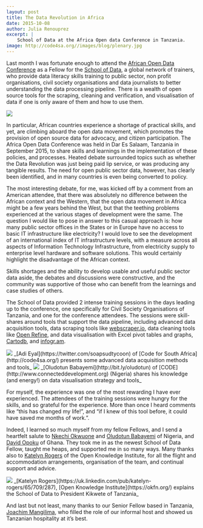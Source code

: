 ```yaml
---
layout: post
title: The Data Revolution in Africa
date: 2015-10-08
author: Julia Renouprez
excerpt: |
    School of Data at the Africa Open data Conference in Tanzania.
image: http://code4sa.org//images/blog/plenary.jpg
---
```


Last month I was fortunate enough to attend the [African Open Data Conference](http://www.africaopendata.net/) as a Fellow for the [School of Data](http://schoolofdata.org/), a global network of trainers, who provide data literacy skills training to public sector, non profit organisations, civil society organisations and data journalists to better understanding the data processing pipeline.  There is a wealth of open source tools for the scraping, cleaning and verification, and visualisation of data if one is only aware of them and how to use them.

<img src="//images/blog/plenary.jpg">

In particular, African countries experience a shortage of practical skills, and yet, are climbing aboard the open data movement, which promotes the provision of open source data for advocacy, and citizen participation.  The Africa Open Data Conference was held in Dar Es Salaam, Tanzania in September 2015, to share skills and learnings in the implementation of these policies, and processes.  Heated debate surrounded topics such as whether the Data Revolution was just being paid lip service, or was producing any tangible results.  The need for open public sector data, however, has clearly been identified, and in many countries is even being converted to policy.

The most interesting debate, for me, was kicked off by a comment from an American attendee, that there was absolutely no difference between the African context and the Western, that the open data movement in Africa might be a few years behind the West, but that the teething problems experienced at the various stages of development were the same.  The question I would like to pose in answer to this casual approach is:  how many public sector offices in the States or in Europe have no access to basic IT infrastructure like electricity?  I would love to see the development of an international index of IT infrastructure levels, with a measure across all aspects of Information Technology Infrastructure, from electricity supply to enterprise level hardware and software solutions.  This would certainly highlight the disadvantage of the African context.

Skills shortages and the ability to develop usable and useful public sector data  aside, the debates and discussions were constructive, and the community was supportive of those who can benefit from the learnings and case studies of others.

The School of Data provided 2 intense training sessions in the days leading up to the conference, one specifically for Civil Society Organisations of Tanzania, and one for the conference attendees.  The sessions were skill-shares around tools that support the data pipeline, including advanced data acquisition tools, data scraping tools like [webscraper.io](http://webscraper.io/), data cleaning tools like [Open Refine](http://openrefine.org/), and data visualisation with Excel pivot tables and graphs, [Cartodb](https://cartodb.com/), and [infogr.am](https://infogr.am/).

<img src="//images/blog/training.jpg">
_[Adi Eyal](https://twitter.com/soapsudtycoon) of [Code for South Africa](http://code4sa.org/) presents some advanced data acquisition methods and tools_

<img src="//images/blog/skillshare.jpg">
_[Oludotun Babayemi](http://bit.ly/oludotun) of [CODE](http://www.connecteddevelopment.org) (Nigeria) shares his knowledge (and energy!) on data visualisation strategy and tools_

For myself, the experience was one of the most rewarding I have ever experienced.  The attendees of the training sessions were hungry for the skills, and so grateful for the experience.  More than once I heard comments like “this has changed my life!”, and “if I knew of this tool before, it could have saved me months of work.”.

Indeed, I learned so much myself from my fellow Fellows, and I send a heartfelt salute to [Nkechi Okwuone](https://twitter.com/enkayfreda) and [Oludotun Babayemi](http://bit.ly/oludotun) of Nigeria, and [David Opoku](https://twitter.com/sdopoku) of Ghana.  They took me in as the newest School of Data Fellow, taught me heaps, and supported me in so many ways.  Many thanks also to [Katelyn Rogers](https://uk.linkedin.com/pub/katelyn-rogers/65/709/287) of the Open Knowledge Institute, for all the flight and accommodation arrangements, organisation of the team, and continual support and advice. 

<img src="//images/blog/scoda.jpg">
_[Katelyn Rogers](https://uk.linkedin.com/pub/katelyn-rogers/65/709/287), [Open Knowledge Institute](https://okfn.org/)  explains the School of Data to President Kikwete of Tanzania_

And last but not least, many thanks to our Senior Fellow based in Tanzania, [Joachim Mangilima](https://twitter.com/joachimm3), who filled the role of our informal host and showed us Tanzanian hospitality at it’s best.
